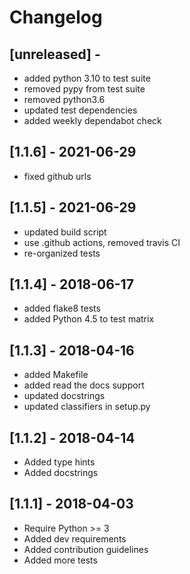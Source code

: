 # Changelog

## [unreleased] -

* added python 3.10 to test suite
* removed pypy from test suite
* removed python3.6
* updated test dependencies
* added weekly dependabot check

## [1.1.6] - 2021-06-29

* fixed github urls

## [1.1.5] - 2021-06-29

* updated build script
* use .github actions, removed travis CI
* re-organized tests

## [1.1.4] - 2018-06-17

* added flake8 tests
* added Python 4.5 to test matrix

## [1.1.3] - 2018-04-16

* added Makefile
* added read the docs support
* updated docstrings
* updated classifiers in setup.py

## [1.1.2] - 2018-04-14

* Added type hints
* Added docstrings

## [1.1.1] - 2018-04-03

* Require Python >= 3
* Added dev requirements
* Added contribution guidelines
* Added more tests

